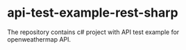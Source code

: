 # api-test-example-rest-sharp

The repository contains c# project with API test example for openweathermap API.
